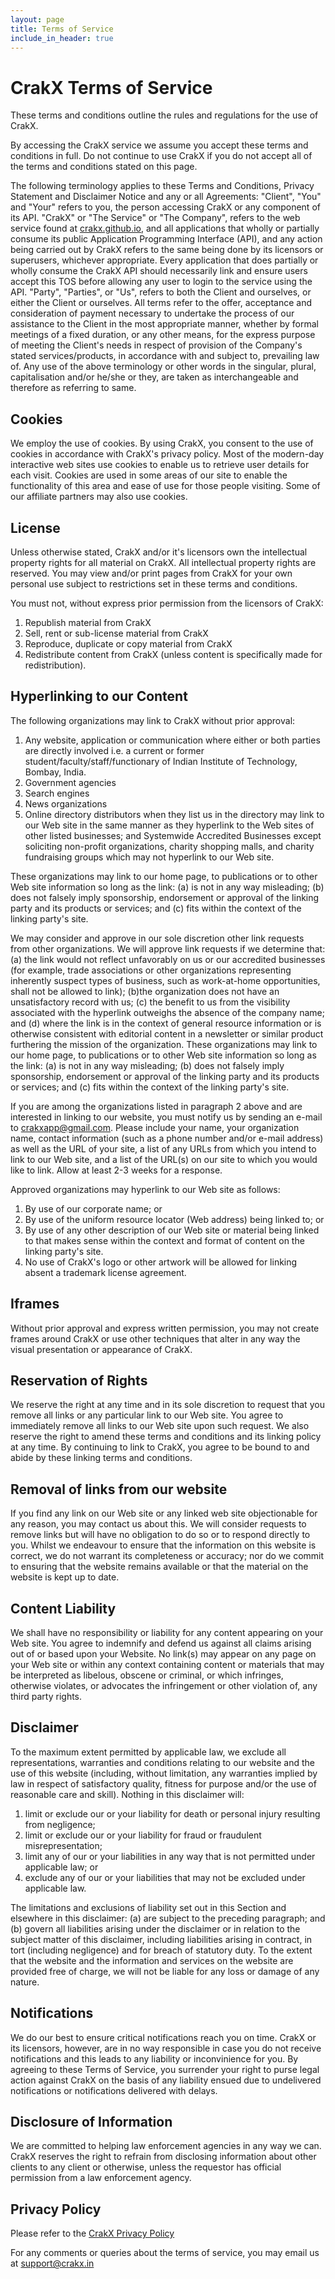 ```yaml
---
layout: page
title: Terms of Service
include_in_header: true
---
```


# CrakX Terms of Service

These terms and conditions outline the rules and regulations for the use of CrakX.

By accessing the CrakX service we assume you accept these terms and conditions in full. Do not continue to use CrakX if you do not accept all of the terms and conditions stated on this page.

The following terminology applies to these Terms and Conditions, Privacy Statement and Disclaimer Notice and any or all Agreements: "Client", "You" and "Your" refers to you, the person accessing CrakX or any component of its API. "CrakX" or "The Service" or "The Company", refers to the web service found at  [crakx.github.io](https://crakx.github.io/), and all applications that wholly or partially consume its public Application Programming Interface (API), and any action being carried out by CrakX refers to the same being done by its licensors or superusers, whichever appropriate. Every application that does partially or wholly consume the CrakX API should necessarily link and ensure users accept this TOS before allowing any user to login to the service using the API. "Party", "Parties", or "Us", refers to both the Client and ourselves, or either the Client or ourselves. All terms refer to the offer, acceptance and consideration of payment necessary to undertake the process of our assistance to the Client in the most appropriate manner, whether by formal meetings of a fixed duration, or any other means, for the express purpose of meeting the Client's needs in respect of provision of the Company's stated services/products, in accordance with and subject to, prevailing law of. Any use of the above terminology or other words in the singular, plural, capitalisation and/or he/she or they, are taken as interchangeable and therefore as referring to same.

## Cookies

We employ the use of cookies. By using CrakX, you consent to the use of cookies in accordance with CrakX's privacy policy. Most of the modern-day interactive web sites use cookies to enable us to retrieve user details for each visit. Cookies are used in some areas of our site to enable the functionality of this area and ease of use for those people visiting. Some of our affiliate partners may also use cookies.

## License

Unless otherwise stated, CrakX and/or it's licensors own the intellectual property rights for all material on CrakX. All intellectual property rights are reserved. You may view and/or print pages from CrakX for your own personal use subject to restrictions set in these terms and conditions.

You must not, without express prior permission from the licensors of CrakX:

1.  Republish material from CrakX
2.  Sell, rent or sub-license material from CrakX
3.  Reproduce, duplicate or copy material from CrakX
4.  Redistribute content from CrakX (unless content is specifically made for redistribution).

## Hyperlinking to our Content

The following organizations may link to CrakX without prior approval:

1.  Any website, application or communication where either or both parties are directly involved i.e. a current or former student/faculty/staff/functionary of Indian Institute of Technology, Bombay, India.
2.  Government agencies
3.  Search engines
4.  News organizations
5.  Online directory distributors when they list us in the directory may link to our Web site in the same manner as they hyperlink to the Web sites of other listed businesses; and Systemwide Accredited Businesses except soliciting non-profit organizations, charity shopping malls, and charity fundraising groups which may not hyperlink to our Web site.

These organizations may link to our home page, to publications or to other Web site information so long as the link: (a) is not in any way misleading; (b) does not falsely imply sponsorship, endorsement or approval of the linking party and its products or services; and (c) fits within the context of the linking party's site.

We may consider and approve in our sole discretion other link requests from other organizations. We will approve link requests if we determine that: (a) the link would not reflect unfavorably on us or our accredited businesses (for example, trade associations or other organizations representing inherently suspect types of business, such as work-at-home opportunities, shall not be allowed to link); (b)the organization does not have an unsatisfactory record with us; (c) the benefit to us from the visibility associated with the hyperlink outweighs the absence of the company name; and (d) where the link is in the context of general resource information or is otherwise consistent with editorial content in a newsletter or similar product furthering the mission of the organization. These organizations may link to our home page, to publications or to other Web site information so long as the link: (a) is not in any way misleading; (b) does not falsely imply sponsorship, endorsement or approval of the linking party and its products or services; and (c) fits within the context of the linking party's site.

If you are among the organizations listed in paragraph 2 above and are interested in linking to our website, you must notify us by sending an e-mail to  [crakxapp@gmail.com](mailto:crakxapp@gmail.com). Please include your name, your organization name, contact information (such as a phone number and/or e-mail address) as well as the URL of your site, a list of any URLs from which you intend to link to our Web site, and a list of the URL(s) on our site to which you would like to link. Allow at least 2-3 weeks for a response.

Approved organizations may hyperlink to our Web site as follows:

1.  By use of our corporate name; or
2.  By use of the uniform resource locator (Web address) being linked to; or
3.  By use of any other description of our Web site or material being linked to that makes sense within the context and format of content on the linking party's site.
4.  No use of CrakX's logo or other artwork will be allowed for linking absent a trademark license agreement.

## Iframes

Without prior approval and express written permission, you may not create frames around CrakX or use other techniques that alter in any way the visual presentation or appearance of CrakX.

## Reservation of Rights

We reserve the right at any time and in its sole discretion to request that you remove all links or any particular link to our Web site. You agree to immediately remove all links to our Web site upon such request. We also reserve the right to amend these terms and conditions and its linking policy at any time. By continuing to link to CrakX, you agree to be bound to and abide by these linking terms and conditions.

## Removal of links from our website

If you find any link on our Web site or any linked web site objectionable for any reason, you may contact us about this. We will consider requests to remove links but will have no obligation to do so or to respond directly to you. Whilst we endeavour to ensure that the information on this website is correct, we do not warrant its completeness or accuracy; nor do we commit to ensuring that the website remains available or that the material on the website is kept up to date.

## Content Liability

We shall have no responsibility or liability for any content appearing on your Web site. You agree to indemnify and defend us against all claims arising out of or based upon your Website. No link(s) may appear on any page on your Web site or within any context containing content or materials that may be interpreted as libelous, obscene or criminal, or which infringes, otherwise violates, or advocates the infringement or other violation of, any third party rights.

## Disclaimer

To the maximum extent permitted by applicable law, we exclude all representations, warranties and conditions relating to our website and the use of this website (including, without limitation, any warranties implied by law in respect of satisfactory quality, fitness for purpose and/or the use of reasonable care and skill). Nothing in this disclaimer will:

1.  limit or exclude our or your liability for death or personal injury resulting from negligence;
2.  limit or exclude our or your liability for fraud or fraudulent misrepresentation;
3.  limit any of our or your liabilities in any way that is not permitted under applicable law; or
4.  exclude any of our or your liabilities that may not be excluded under applicable law.

The limitations and exclusions of liability set out in this Section and elsewhere in this disclaimer: (a) are subject to the preceding paragraph; and (b) govern all liabilities arising under the disclaimer or in relation to the subject matter of this disclaimer, including liabilities arising in contract, in tort (including negligence) and for breach of statutory duty. To the extent that the website and the information and services on the website are provided free of charge, we will not be liable for any loss or damage of any nature.

## Notifications

We do our best to ensure critical notifications reach you on time. CrakX or its licensors, however, are in no way responsible in case you do not receive notifications and this leads to any liability or inconvinience for you. By agreeing to these Terms of Service, you surrender your right to purse legal action against CrakX on the basis of any liability ensued due to undelivered notifications or notifications delivered with delays.

## Disclosure of Information

We are committed to helping law enforcement agencies in any way we can. CrakX reserves the right to refrain from disclosing information about other clients to any client or otherwise, unless the requestor has official permission from a law enforcement agency.

## Privacy Policy

Please refer to the  [CrakX Privacy Policy](/privacypolicy)

For any comments or queries about the terms of service, you may email us at  [support@crakx.in](mailto:support@crakx.in)

